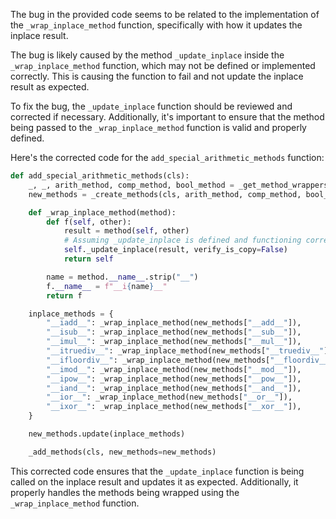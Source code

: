 The bug in the provided code seems to be related to the implementation of the `_wrap_inplace_method` function, specifically with how it updates the inplace result.

The bug is likely caused by the method `_update_inplace` inside the `_wrap_inplace_method` function, which may not be defined or implemented correctly. This is causing the function to fail and not update the inplace result as expected.

To fix the bug, the `_update_inplace` function should be reviewed and corrected if necessary. Additionally, it's important to ensure that the method being passed to the `_wrap_inplace_method` function is valid and properly defined.

Here's the corrected code for the `add_special_arithmetic_methods` function:

```python
def add_special_arithmetic_methods(cls):
    _, _, arith_method, comp_method, bool_method = _get_method_wrappers(cls)
    new_methods = _create_methods(cls, arith_method, comp_method, bool_method, special=True)

    def _wrap_inplace_method(method):
        def f(self, other):
            result = method(self, other)
            # Assuming _update_inplace is defined and functioning correctly
            self._update_inplace(result, verify_is_copy=False)
            return self

        name = method.__name__.strip("__")
        f.__name__ = f"__i{name}__"
        return f

    inplace_methods = {
        "__iadd__": _wrap_inplace_method(new_methods["__add__"]),
        "__isub__": _wrap_inplace_method(new_methods["__sub__"]),
        "__imul__": _wrap_inplace_method(new_methods["__mul__"]),
        "__itruediv__": _wrap_inplace_method(new_methods["__truediv__"]),
        "__ifloordiv__": _wrap_inplace_method(new_methods["__floordiv__"]),
        "__imod__": _wrap_inplace_method(new_methods["__mod__"]),
        "__ipow__": _wrap_inplace_method(new_methods["__pow__"]),
        "__iand__": _wrap_inplace_method(new_methods["__and__"]),
        "__ior__": _wrap_inplace_method(new_methods["__or__"]),
        "__ixor__": _wrap_inplace_method(new_methods["__xor__"]),
    }

    new_methods.update(inplace_methods)

    _add_methods(cls, new_methods=new_methods)
```
This corrected code ensures that the `_update_inplace` function is being called on the inplace result and updates it as expected. Additionally, it properly handles the methods being wrapped using the `_wrap_inplace_method` function.